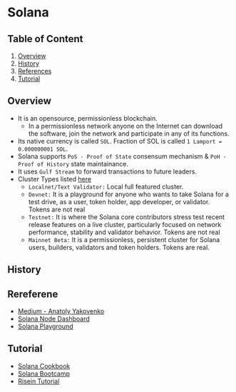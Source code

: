 # Solana

## Table of Content
1. [Overview](#overview)
2. [History](#history)
3. [References](#references)
4. [Tutorial](#tutorial)

## Overview
- It is an opensource, permissionless blockchain. 
  - In a permissionless network anyone on the Internet can download the software, join the network and participate in any of its functions.
- Its native currency is called `SOL`. Fraction of SOL is called `1 Lamport = 0.000000001 SOL`.
- Solana supports `PoS - Proof of State` consensum mechanism & `PoH - Proof of History` state maintainance.
- It uses `Gulf Stream` to forward transactions to future leaders.
- Cluster Types listed [here](https://explorer.solana.com/)
  - `Localnet/Text Validator:` Local full featured cluster.
  - `Devnet:` It is a playground for anyone who wants to take Solana for a test drive, as a user, token holder, app developer, or validator. Tokens are not real
  - `Testnet:` It is where the Solana core contributors stress test recent release features on a live cluster, particularly focused on network performance, stability and validator behavior. Tokens are not real
  - `Mainnet Beta:` It is a permissionless, persistent cluster for Solana users, builders, validators and token holders. Tokens are real.

## History


## Rereferene
- [Medium - Anatoly Yakovenko](https://medium.com/@anatolyyakovenko)
- [Solana Node Dashboard](https://solanabeach.io/)
- [Solana Playground](https://beta.solpg.io/)

## Tutorial
- [Solana Cookbook](https://solanacookbook.com/#contributing)
- [Solana Bootcamp](https://chain.link/bootcamp/solana-2022-on-demand)
- [Risein Tutorial](https://www.risein.com/courses/build-on-solana/course-introduction)
